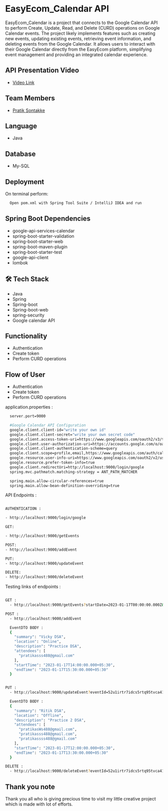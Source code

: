 
# EasyEcom_Calendar API

EasyEcom_Calendar is a project that connects to the Google Calendar API to perform Create, Update, Read, and Delete (CURD) operations on Google Calendar events. The project likely implements features such as creating new events, updating existing events, retrieving event information, and deleting events from the Google Calendar. It allows users to interact with their Google Calendar directly from the EasyEcom platform, simplifying event management and providing an integrated calendar experience.


## API Presentation Video
<ul>
  <li><a href="https://drive.google.com/file/d/1eO1HviBfz_e6o-orzkAHVtzJyFXR9DPx/view?usp=share_link">Video Link</a></li>
</ul>


## Team Members

<ul>
  <li><a href="https://github.com/pratiksontakke">Pratik Sontakke</a></li>
</ul>


## Language
- Java

## Database
- My-SQL

## Deployment

On terminal perform:
```bash
  Open pom.xml with Spring Tool Suite / IntelliJ IDEA and run
```


## Spring Boot Dependencies
- google-api-services-calendar
- spring-boot-starter-validation
- spring-boot-starter-web
- spring-boot-maven-plugin
- spring-boot-starter-test
- google-api-client
- lombok

## 🛠 Tech Stack

- Java
- Spring
- Spring-boot
- Spring-boot-web
- spring-security
- Google calendar API


## Functionality

- Authentication
- Create token
- Perform CURD operations


## Flow of User

- Authentication 
- Create token 
- Perform CURD operations 

application.properties : 
```bash
  server.port=9000

  #Google Calendar API Configuration
  google.client.client-id="write your own id"
  google.client.client-secret="write your own secret code"
  google.client.access-token-uri=https://www.googleapis.com/oauth2/v3/token
  google.client.user-authorization-uri=https://accounts.google.com/o/oauth2/auth?access_type=offline&prompt=consent
  google.client.client-authentication-scheme=query
  google.client.scope=profile,email,https://www.googleapis.com/auth/calendar
  google.resource.user-info-uri=https://www.googleapis.com/oauth2/v2/userinfo
  google.resource.prefer-token-info=true
  google.client.redirectUri=http://localhost:9000/login/google
  spring.mvc.pathmatch.matching-strategy = ANT_PATH_MATCHER

  spring.main.allow-circular-references=true
  spring.main.allow-bean-definition-overriding=true

```
API Endpoints : 
```bash

AUTHENTICATION :

- http://localhost:9000/login/google

GET:

- http://localhost:9000/getEvents

POST:
- http://localhost:9000/addEvent

PUT:
- http://localhost:9000/updateEvent

DELETE:
- http://localhost:9000/deleteEvent

```

Testing links of endpoints : 
```bash

GET : 
  - http://localhost:9000/getEvents?startDate=2023-01-17T00:00:00.000Z&endDate=2023-01-17T23:59:00.000Z&calendarId1=primary

POST :
  - http://localhost:9000/addEvent

  EventDTO BODY :
  {
    "summary": "Vicky DSA",
    "location": "Online",
    "description": "Practice DSA",
    "attendees": [
      "pratikasss488@gmail.com"
    ],
    "startTime": "2023-01-17T14:00:00.000+05:30",
    "endTime": "2023-01-17T15:30:00.000+05:30"
  }


PUT : 
  - http://localhost:9000/updateEvent?eventId=52u1irtr7idcs5rtq95tvca41cdfdf

  EventDTO BODY :
  {
    "summary": "Ritik DSA",
    "location": "Offline",
    "description": "Practice 2 DSA",
    "attendees": [
      "pratikasWs488@gmail.com",
      "pratikasss488@gmail.com",
      "pratikassss488@gmail.com"
    ],
    "startTime": "2023-01-17T12:00:00.000+05:30",
    "endTime": "2023-01-17T13:30:00.000+05:30"
  }

DELETE :
  - http://localhost:9000/deleteEvent?eventId=52u1irtr7idcs5rtq95tvca41c

```

## Thank you note
Thank you all who is giving precious time to visit my little creative project which is made with lot of efforts.
